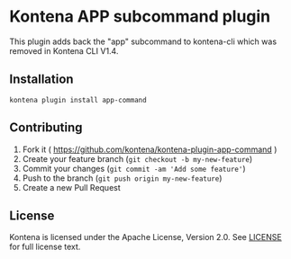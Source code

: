 # Kontena APP subcommand plugin

This plugin adds back the "app" subcommand to kontena-cli which was removed in Kontena CLI V1.4.

## Installation

`kontena plugin install app-command`

## Contributing

1. Fork it ( https://github.com/kontena/kontena-plugin-app-command )
2. Create your feature branch (`git checkout -b my-new-feature`)
3. Commit your changes (`git commit -am 'Add some feature'`)
4. Push to the branch (`git push origin my-new-feature`)
5. Create a new Pull Request

## License

Kontena is licensed under the Apache License, Version 2.0. See [LICENSE](LICENSE.txt) for full license text.
